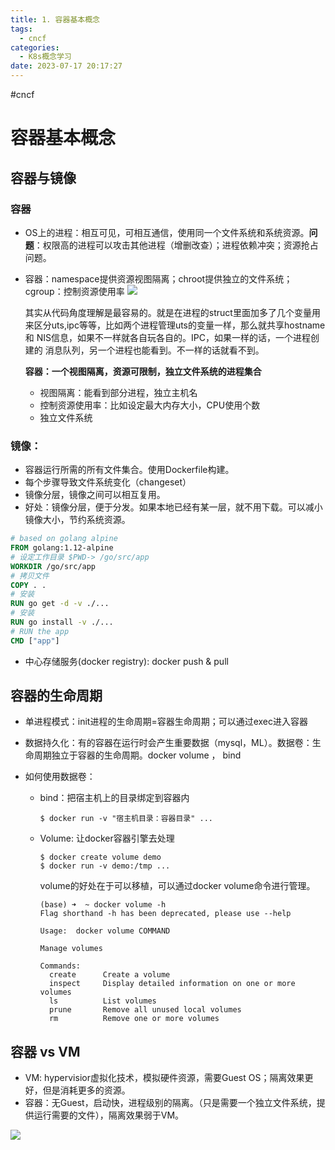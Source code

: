 ```yaml
---
title: 1. 容器基本概念
tags:
  - cncf
categories:
  - K8s概念学习
date: 2023-07-17 20:17:27
---
```


#cncf

# 容器基本概念

## 容器与镜像

### 容器

+ OS上的进程：相互可见，可相互通信，使用同一个文件系统和系统资源。**问题**：权限高的进程可以攻击其他进程（增删改查）；进程依赖冲突；资源抢占问题。

+ 容器：namespace提供资源视图隔离；chroot提供独立的文件系统；cgroup：控制资源使用率
![](img/1.png
)

  其实从代码角度理解是最容易的。就是在进程的struct里面加多了几个变量用来区分uts,ipc等等，比如两个进程管理uts的变量一样，那么就共享hostname 和 NIS信息，如果不一样就各自玩各自的。IPC，如果一样的话，一个进程创建的 消息队列，另一个进程也能看到。不一样的话就看不到。

  **容器：一个视图隔离，资源可限制，独立文件系统的进程集合**

  + 视图隔离：能看到部分进程，独立主机名
  + 控制资源使用率：比如设定最大内存大小，CPU使用个数
  + 独立文件系统

### 镜像：

+ 容器运行所需的所有文件集合。使用Dockerfile构建。
+ 每个步骤导致文件系统变化（changeset）
+ 镜像分层，镜像之间可以相互复用。
+ 好处：镜像分层，便于分发。如果本地已经有某一层，就不用下载。可以减小镜像大小，节约系统资源。

``` dockerfile
# based on golang alpine
FROM golang:1.12-alpine
# 设定工作目录 $PWD-> /go/src/app
WORKDIR /go/src/app
# 拷贝文件
COPY . .
# 安装
RUN go get -d -v ./...
# 安装
RUN go install -v ./...
# RUN the app
CMD ["app"]
```

+ 中心存储服务(docker registry): docker push & pull


## 容器的生命周期

+ 单进程模式：init进程的生命周期=容器生命周期；可以通过exec进入容器

+ 数据持久化：有的容器在运行时会产生重要数据（mysql，ML）。数据卷：生命周期独立于容器的生命周期。docker volume ， bind

+ 如何使用数据卷：

  + bind：把宿主机上的目录绑定到容器内

    ``` shell
    $ docker run -v "宿主机目录：容器目录" ...
    ```

  + Volume: 让docker容器引擎去处理

    ``` shell
    $ docker create volume demo
    $ docker run -v demo:/tmp ...
    ```

    volume的好处在于可以移植，可以通过docker volume命令进行管理。

    ``` shell
    (base) ➜  ~ docker volume -h
    Flag shorthand -h has been deprecated, please use --help
    
    Usage:	docker volume COMMAND
    
    Manage volumes
    
    Commands:
      create      Create a volume
      inspect     Display detailed information on one or more volumes
      ls          List volumes
      prune       Remove all unused local volumes
      rm          Remove one or more volumes
    ```

    

## 容器 vs VM

+ VM: hypervisior虚拟化技术，模拟硬件资源，需要Guest OS；隔离效果更好，但是消耗更多的资源。
+ 容器：无Guest，启动快，进程级别的隔离。（只是需要一个独立文件系统，提供运行需要的文件），隔离效果弱于VM。


![](img/2.png)
